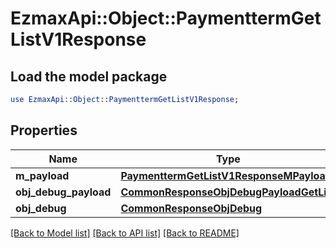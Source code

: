 # EzmaxApi::Object::PaymenttermGetListV1Response

## Load the model package
```perl
use EzmaxApi::Object::PaymenttermGetListV1Response;
```

## Properties
Name | Type | Description | Notes
------------ | ------------- | ------------- | -------------
**m_payload** | [**PaymenttermGetListV1ResponseMPayload**](PaymenttermGetListV1ResponseMPayload.md) |  | 
**obj_debug_payload** | [**CommonResponseObjDebugPayloadGetList**](CommonResponseObjDebugPayloadGetList.md) |  | [optional] 
**obj_debug** | [**CommonResponseObjDebug**](CommonResponseObjDebug.md) |  | [optional] 

[[Back to Model list]](../README.md#documentation-for-models) [[Back to API list]](../README.md#documentation-for-api-endpoints) [[Back to README]](../README.md)


